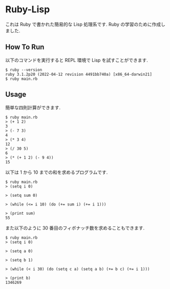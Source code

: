 # Ruby-Lisp

これは Ruby で書かれた簡易的な Lisp 処理系です.
Ruby の学習のために作成しました.

## How To Run

以下のコマンドを実行すると REPL 環境で Lisp を試すことができます.

```
$ ruby --version
ruby 3.1.2p20 (2022-04-12 revision 4491bb740a) [x86_64-darwin21]
$ ruby main.rb
```

## Usage

簡単な四則計算ができます.

```
$ ruby main.rb
> (+ 1 2)
3
> (- 7 3)
4
> (* 3 4)
12
> (/ 30 5)
6
> (* (+ 1 2) (- 9 4))
15
```

以下は 1 から 10 までの和を求めるプログラムです.

```
$ ruby main.rb
> (setq i 0)

> (setq sum 0)

> (while (<= i 10) (do (+= sum i) (+= i 1)))

> (print sum)
55
```

また以下のように 30 番目のフィボナッチ数を求めることもできます.
```
$ ruby main.rb
> (setq i 0)

> (setq a 0)

> (setq b 1)

> (while (< i 30) (do (setq c a) (setq a b) (+= b c) (+= i 1)))

> (print b)
1346269
```
